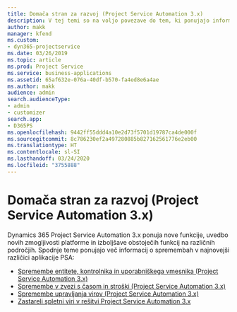```yaml
---
title: Domača stran za razvoj (Project Service Automation 3.x)
description: V tej temi so na voljo povezave do tem, ki ponujajo informacije o razvoju za Dynamics 365 Project Service Automation (PSA) 3. x.
author: makk
manager: kfend
ms.custom:
- dyn365-projectservice
ms.date: 03/26/2019
ms.topic: article
ms.prod: Project Service
ms.service: business-applications
ms.assetid: 65af632e-076a-40df-b570-fa4ed8e6a4ae
ms.author: makk
audience: admin
search.audienceType:
- admin
- customizer
search.app:
- D365PS
ms.openlocfilehash: 9442ff55ddd4a10e2d73f5701d19787ca4de000f
ms.sourcegitcommit: 8c786230ef2a497280885b827162561776e2eb00
ms.translationtype: HT
ms.contentlocale: sl-SI
ms.lasthandoff: 03/24/2020
ms.locfileid: "3755888"
---
```

# <a name="development-home-page-project-service-automation-3x"></a>Domača stran za razvoj (Project Service Automation 3.x)

Dynamics 365 Project Service Automation 3.x ponuja nove funkcije, uvedbo novih zmogljivosti platforme in izboljšave obstoječih funkcij na različnih področjih. Spodnje teme ponujajo več informacij o spremembah v najnovejši različici aplikacije PSA:

- [Spremembe entitete, kontrolnika in uporabniškega vmesnika (Project Service Automation 3.x)](../developer-guides/entity-changes-v3.x.md)
- [Spremembe v zvezi s časom in stroški (Project Service Automation 3.x)](../developer-guides/time-expense-changes-v3.x.md)
- [Spremembe upravljanja virov (Project Service Automation 3.x)](../developer-guides/resource-management-changes-v3.x.md)
- [Zastareli spletni viri v rešitvi Project Service Automation 3.x](../developer-guides/web-resources-deprecated-v3.x.md)

